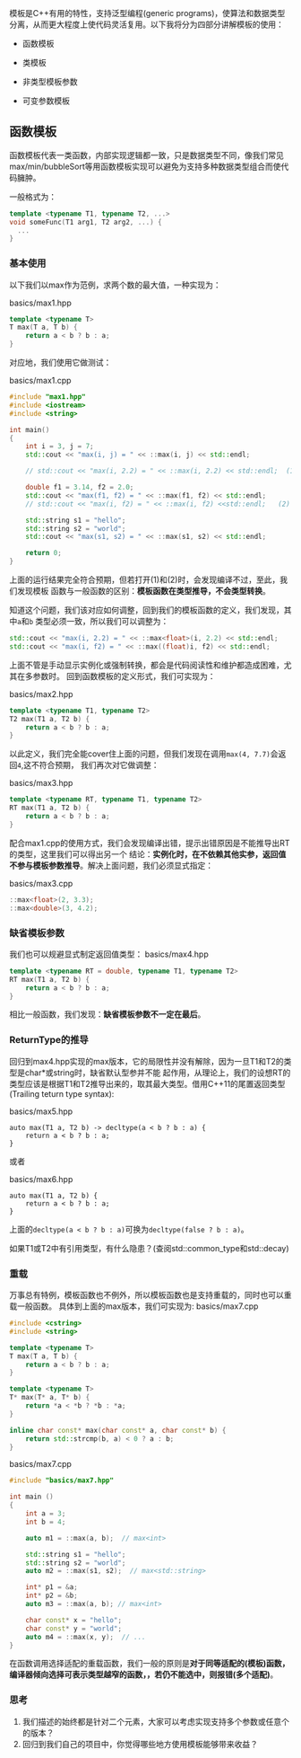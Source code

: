 模板是C++有用的特性，支持泛型编程(generic programs)，使算法和数据类型分离，从而更大程度上使代码灵活复用。以下我将分为四部分讲解模板的使用：

* 函数模板

* 类模板

* 非类型模板参数

* 可变参数模板

## 函数模板
函数模板代表一类函数，内部实现逻辑都一致，只是数据类型不同，像我们常见max/min/bubbleSort等用函数模板实现可以避免为支持多种数据类型组合而使代码臃肿。

一般格式为：
``` c++
template <typename T1, typename T2, ...>
void someFunc(T1 arg1, T2 arg2, ...) {
  ...
}
```

### 基本使用
以下我们以max作为范例，求两个数的最大值，一种实现为：

basics/max1.hpp
``` c++
template <typename T>
T max(T a, T b) {
    return a < b ? b : a;
}
```

对应地，我们使用它做测试：

basics/max1.cpp
``` c++
#include "max1.hpp"
#include <iostream>
#include <string>

int main()
{
    int i = 3, j = 7;
    std::cout << "max(i, j) = " << ::max(i, j) << std::endl;

    // std::cout << "max(i, 2.2) = " << ::max(i, 2.2) << std::endl;  (1)

    double f1 = 3.14, f2 = 2.0;
    std::cout << "max(f1, f2) = " << ::max(f1, f2) << std::endl;
    // std::cout << "max(i, f2) = " << ::max(i, f2) <<std::endl;   (2)

    std::string s1 = "hello";
    std::string s2 = "world";
    std::cout << "max(s1, s2) = " << ::max(s1, s2) << std::endl;

    return 0;
}
```

上面的运行结果完全符合预期，但若打开(1)和(2)时，会发现编译不过，至此，我们发现模板
函数与一般函数的区别：**模板函数在类型推导，不会类型转换**。

知道这个问题，我们该对应如何调整，回到我们的模板函数的定义，我们发现，其中`a`和`b`
类型必须一致，所以我们可以调整为：
``` c++
std::cout << "max(i, 2.2) = " << ::max<float>(i, 2.2) << std::endl;
std::cout << "max(i, f2) = " << ::max((float)i, f2) << std::endl;
```

上面不管是手动显示实例化或强制转换，都会是代码阅读性和维护都造成困难，尤其在多参数时。
回到函数模板的定义形式，我们可实现为：

basics/max2.hpp
``` c++
template <typename T1, typename T2>
T2 max(T1 a, T2 b) {
    return a < b ? b : a;
}
```
以此定义，我们完全能cover住上面的问题，但我们发现在调用`max(4, 7.7)`会返回`4`,这不符合预期，
我们再次对它做调整：

basics/max3.hpp
``` c++
template <typename RT, typename T1, typename T2>
RT max(T1 a, T2 b) {
    return a < b ? b : a;
}
```
配合max1.cpp的使用方式，我们会发现编译出错，提示出错原因是不能推导出RT的类型，这里我们可以得出另一个
结论：**实例化时，在不依赖其他实参，返回值不参与模板参数推导**。解决上面问题，我们必须显式指定：

basics/max3.cpp
``` c++
::max<float>(2, 3.3);
::max<double>(3, 4.2);
```

### 缺省模板参数
我们也可以规避显式制定返回值类型：
basics/max4.hpp
``` c++
template <typename RT = double, typename T1, typename T2>
RT max(T1 a, T2 b) {
    return a < b ? b : a;
}
```
相比一般函数，我们发现：**缺省模板参数不一定在最后**。

### ReturnType的推导
回归到max4.hpp实现的max版本，它的局限性并没有解除，因为一旦T1和T2的类型是char*或string时，缺省默认型参并不能
起作用，从理论上，我们的设想RT的类型应该是根据T1和T2推导出来的，取其最大类型。借用C++11的尾置返回类型(Trailing teturn type syntax):

basics/max5.hpp
``` c++11
auto max(T1 a, T2 b) -> decltype(a < b ? b : a) {
    return a < b ? b : a;
}
```

或者

basics/max6.hpp
``` c++14
auto max(T1 a, T2 b) {
    return a < b ? b : a;
}
```

上面的`decltype(a < b ? b : a)`可换为`decltype(false ? b : a)`。

如果T1或T2中有引用类型，有什么隐患？(查阅std::common_type和std::decay)

### 重载
万事总有特例，模板函数也不例外，所以模板函数也是支持重载的，同时也可以重载一般函数。
具体到上面的max版本，我们可实现为:
basics/max7.cpp
``` c++
#include <cstring>
#include <string>

template <typename T>
T max(T a, T b) {
    return a < b ? b : a;
}

template <typename T>
T* max(T* a, T* b) {
    return *a < *b ? *b : *a;
}

inline char const* max(char const* a, char const* b) {
    return std::strcmp(b, a) < 0 ? a : b;
}
```

basics/max7.cpp
``` c++
#include "basics/max7.hpp"

int main ()
{
    int a = 3;
    int b = 4;

    auto m1 = ::max(a, b);  // max<int>

    std::string s1 = "hello";
    std::string s2 = "world";
    auto m2 = ::max(s1, s2);  // max<std::string>

    int* p1 = &a;
    int* p2 = &b;
    auto m3 = ::max(a, b); // max<int>

    char const* x = "hello";
    char const* y = "world";
    auto m4 = ::max(x, y);  // ...
}
```

在函数调用选择适配的重载函数，我们一般的原则是**对于同等适配的(模板)函数，编译器倾向选择可表示类型越窄的函数，，若仍不能选中，则报错(多个适配)**。

### 思考
1. 我们描述的始终都是针对二个元素，大家可以考虑实现支持多个参数或任意个的版本？
2. 回归到我们自己的项目中，你觉得哪些地方使用模板能够带来收益？